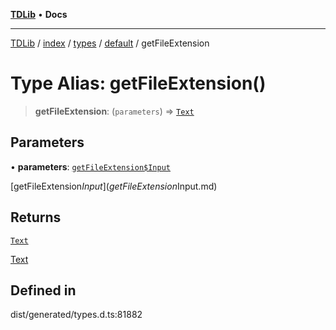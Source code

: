 [**TDLib**](../../../../../../README.md) • **Docs**

***

[TDLib](../../../../../../modules.md) / [index](../../../../../README.md) / [types](../../../README.md) / [default](../README.md) / getFileExtension

# Type Alias: getFileExtension()

> **getFileExtension**: (`parameters`) => [`Text`](Text.md)

## Parameters

• **parameters**: [`getFileExtension$Input`](getFileExtension$Input.md)

[getFileExtension$Input](getFileExtension$Input.md)

## Returns

[`Text`](Text.md)

[Text](Text.md)

## Defined in

dist/generated/types.d.ts:81882

